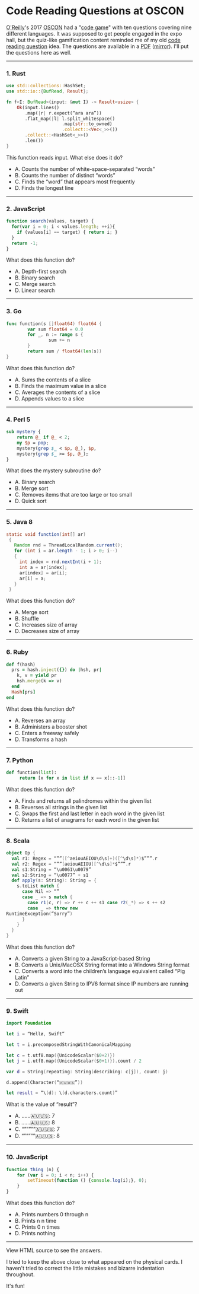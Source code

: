 # Code Reading Questions at OSCON

[O'Reilly](https://www.oreilly.com/)'s 2017 [OSCON](https://conferences.oreilly.com/oscon/) had a "[code game](https://conferences.oreilly.com/oscon/oscon-tx/public/content/game)" with ten questions covering nine different languages. It was supposed to get people engaged in the expo hall, but the quiz-like gamification content reminded me of my old [code reading question](/20150616-code_reading_question/) idea. The questions are available in a [PDF](https://cdn.oreillystatic.com/en/assets/1/event/214/oscon2017_code_game.pdf) ([mirror](oscon2017_code_game.pdf)). I'll put the questions here as well.

---

### 1. Rust

```rust
use std::collections::HashSet;
use std::io::{BufRead, Result};

fn f<I: BufRead>(input: &mut I) -> Result<usize> {
    Ok(input.lines()
       .map(|r| r.expect(“ara ara”))
       .flat_map(|l| l.split_whitespace()
                     .map(str::to_owned)
                     .collect::<Vec<_>>())
       .collect::<HashSet<_>>()
       .len())
}
```

This function reads input. What else does it do?

 * A. Counts the number of white-space-separated “words”
 * B. Counts the number of distinct “words”
 * C. Finds the “word” that appears most frequently
 * D. Finds the longest line

<!-- Correct: B -->

---

### 2. JavaScript

```javascript
function search(values, target) {
  for(var i = 0; i < values.length; ++i){
    if (values[i] == target) { return i; }
  }
  return -1;
}
```

What does this function do?

 * A. Depth-first search
 * B. Binary search
 * C. Merge search
 * D. Linear search

<!-- Correct: D -->

---

### 3. Go

```go
func function(s []float64) float64 {
        var sum float64 = 0.0
        for _, n := range s {
                sum += n
        }
        return sum / float64(len(s))
}
```

What does this function do?

 * A. Sums the contents of a slice
 * B. Finds the maximum value in a slice
 * C. Averages the contents of a slice
 * D. Appends values to a slice

<!-- Correct: C -->

---

### 4. Perl 5

```perl
sub mystery {
    return @_ if @_ < 2;
    my $p = pop;
    mystery(grep $_ < $p, @_), $p,
    mystery(grep $_ >= $p, @_);
}
```

What does the mystery subroutine do?

 * A. Binary search
 * B. Merge sort
 * C. Removes items that are too large or too small
 * D. Quick sort

<!-- Correct: D -->

---

### 5. Java 8

```java
static void function(int[] ar)
 {
   Random rnd = ThreadLocalRandom.current();
   for (int i = ar.length - 1; i > 0; i--)
   {
     int index = rnd.nextInt(i + 1);
     int a = ar[index];
     ar[index] = ar[i];
     ar[i] = a;
   }
 }
```

What does this function do?

 * A. Merge sort
 * B. Shuffle
 * C. Increases size of array
 * D. Decreases size of array

<!-- Correct: B -->

---

### 6. Ruby

```ruby
def f(hash)
  prs = hash.inject({}) do |hsh, pr|
    k, v = yield pr
    hsh.merge(k => v)
  end
  Hash[prs]
end
```

What does this function do?

 * A. Reverses an array
 * B. Administers a booster shot
 * C. Enters a freeway safely
 * D. Transforms a hash

<!-- Correct: D -->

---

### 7. Python

```python
def function(list):
     return [x for x in list if x == x[::-1]]
```

What does this function do?

 * A. Finds and returns all palindromes within the given list
 * B. Reverses all strings in the given list
 * C. Swaps the first and last letter in each word in the given list
 * D. Returns a list of anagrams for each word in the given list

<!-- Correct: A -->

---

### 8. Scala

```scala
object Op {
  val r1: Regex = “””([^aeiouAEIOU\d\s]+)([^\d\s]*)$”””.r
  val r2: Regex = “””[aeiouAEIOU][^\d\s]*$”””.r
  val s1:String = “\u0061\u0079”
  val s2:String = “\u0077” + s1
  def apply(s: String): String = {
    s.toList match {
      case Nil => “”
      case _ => s match {
        case r1(c, r) => r ++ c ++ s1 case r2(_*) => s ++ s2
        case _ => throw new
RuntimeException(“Sorry”)
      }
    }
  }
}
```

What does this function do?

 * A. Converts a given String to a JavaScript-based String
 * B. Converts a Unix/MacOSX String format into a Windows String format
 * C. Converts a word into the children’s language equivalent called “Pig Latin”
 * D. Converts a given String to IPV6 format since IP numbers are running out

<!-- Correct: C -->

---

### 9. Swift

```swift
import Foundation

let i = “Hellø, Swift”

let t = i.precomposedStringWithCanonicalMapping

let c = t.utf8.map({UnicodeScalar($0+2)})
let j = i.utf8.map({UnicodeScalar($0+1)}).count / 2

var d = String(repeating: String(describing: c[j]), count: j)

d.append(Character(“🇦🇺🇺🇸”))

let result = “\(d): \(d.characters.count)”
```

What is the value of “result”?

 * A. ......🇦🇺🇺🇸: 7
 * B. ......🇦🇺🇺🇸: 8
 * C. “”””””🇦🇺🇺🇸: 7
 * D. “”””””🇦🇺🇺🇸: 8

<!-- Correct: A -->

---

### 10. JavaScript

```javascript
function thing (n) {
    for (var i = 0; i < n; i++) {
        setTimeout(function () {console.log(i);}, 0);
    }
}
```

What does this function do?

 * A. Prints numbers 0 through n
 * B. Prints n n time
 * C. Prints 0 n times
 * D. Prints nothing

<!-- Correct: B -->

----

View HTML source to see the answers.

I tried to keep the above close to what appeared on the physical
cards. I haven't tried to correct the little mistakes and bizarre
indentation throughout.

It's fun!
